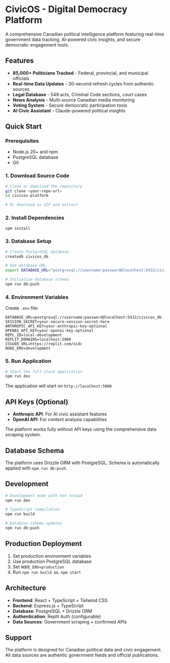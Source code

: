 # CivicOS - Digital Democracy Platform

A comprehensive Canadian political intelligence platform featuring real-time government data tracking, AI-powered civic insights, and secure democratic engagement tools.

## Features

- **85,000+ Politicians Tracked** - Federal, provincial, and municipal officials
- **Real-time Data Updates** - 30-second refresh cycles from authentic sources
- **Legal Database** - 549 acts, Criminal Code sections, court cases
- **News Analysis** - Multi-source Canadian media monitoring
- **Voting System** - Secure democratic participation tools
- **AI Civic Assistant** - Claude-powered political insights

## Quick Start

### Prerequisites

- Node.js 20+ and npm
- PostgreSQL database
- Git

### 1. Download Source Code

```bash
# Clone or download the repository
git clone <your-repo-url>
cd civicos-platform

# Or download as ZIP and extract
```

### 2. Install Dependencies

```bash
npm install
```

### 3. Database Setup

```bash
# Create PostgreSQL database
createdb civicos_db

# Set database URL
export DATABASE_URL="postgresql://username:password@localhost:5432/civicos_db"

# Initialize database schema
npm run db:push
```

### 4. Environment Variables

Create `.env` file:

```env
DATABASE_URL=postgresql://username:password@localhost:5432/civicos_db
SESSION_SECRET=your-secure-session-secret-here
ANTHROPIC_API_KEY=your-anthropic-key-optional
OPENAI_API_KEY=your-openai-key-optional
REPL_ID=local-development
REPLIT_DOMAINS=localhost:5000
ISSUER_URL=https://replit.com/oidc
NODE_ENV=development
```

### 5. Run Application

```bash
# Start the full-stack application
npm run dev
```

The application will start on `http://localhost:5000`

## API Keys (Optional)

- **Anthropic API**: For AI civic assistant features
- **OpenAI API**: For content analysis capabilities

The platform works fully without API keys using the comprehensive data scraping system.

## Database Schema

The platform uses Drizzle ORM with PostgreSQL. Schema is automatically applied with `npm run db:push`.

## Development

```bash
# Development mode with hot reload
npm run dev

# TypeScript compilation
npm run build

# Database schema updates
npm run db:push
```

## Production Deployment

1. Set production environment variables
2. Use production PostgreSQL database
3. Set `NODE_ENV=production`
4. Run `npm run build && npm start`

## Architecture

- **Frontend**: React + TypeScript + Tailwind CSS
- **Backend**: Express.js + TypeScript
- **Database**: PostgreSQL + Drizzle ORM
- **Authentication**: Replit Auth (configurable)
- **Data Sources**: Government scraping + confirmed APIs

## Support

The platform is designed for Canadian political data and civic engagement. All data sources are authentic government feeds and official publications.